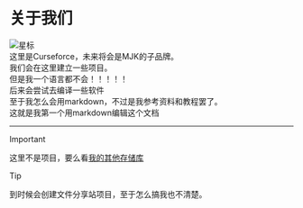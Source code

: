 # 关于我们
![星标](https://img.shields.io/github/stars/MJKCURSEFORCE/MJKCURSEFORCE?style=flat&color=orange&label=星标)<br>
这里是Curseforce，未来将会是MJK的子品牌。  
我们会在这里建立一些项目。  
但是我一个语言都不会！！！！！  
后来会尝试去编译一些软件  
至于我怎么会用markdown，不过是我参考资料和教程罢了。  
这就是我第一个用markdown编辑这个文档  

---
> [!IMPORTANT]
> 这里不是项目，要么看[我的其他存储库](https://github.com/MJKCURSEFORCE/MJKCURSEFORCE/)

> [!TIP]
> 到时候会创建文件分享站项目，至于怎么搞我也不清楚。

